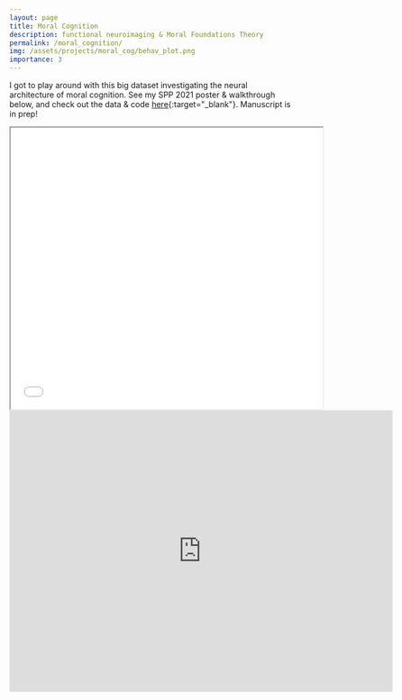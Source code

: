 ```yaml
---
layout: page
title: Moral Cognition
description: functional neuroimaging & Moral Foundations Theory
permalink: /moral_cognition/
img: /assets/projects/moral_cog/behav_plot.png
importance: 3
---
```


I got to play around with this big dataset investigating the neural architecture of moral cognition. See my SPP 2021 poster & walkthrough below, and check out the data & code [here](https://github.com/IMC-Lab/mft_memory){:target="_blank"}. Manuscript is in prep!

<html>
  <body>
    <iframe src="../../assets/projects/moral_cog/khoudary_SPP2021.pdf" width="110%" height="500px">
    </iframe>
  </body>
</html>

<br>

<center><iframe width="680" height="500" src="https://youtu.be/kql631TJE6I" frameborder="0" allow="accelerometer; autoplay; clipboard-write; encrypted-media; gyroscope; picture-in-picture" allowfullscreen><center></iframe>
